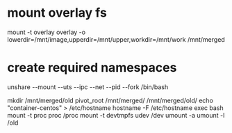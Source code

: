 # mount overlay fs
mount -t overlay overlay -o lowerdir=/mnt/image,upperdir=/mnt/upper,workdir=/mnt/work /mnt/merged
# create required namespaces
unshare --mount --uts --ipc --net --pid --fork /bin/bash

mkdir /mnt/merged/old
pivot_root /mnt/merged/ /mnt/merged/old/
echo "container-centos" > /etc/hostname
hostname -F /etc/hostname
exec bash
mount -t proc proc /proc
mount -t devtmpfs udev /dev
umount -a
umount -l /old